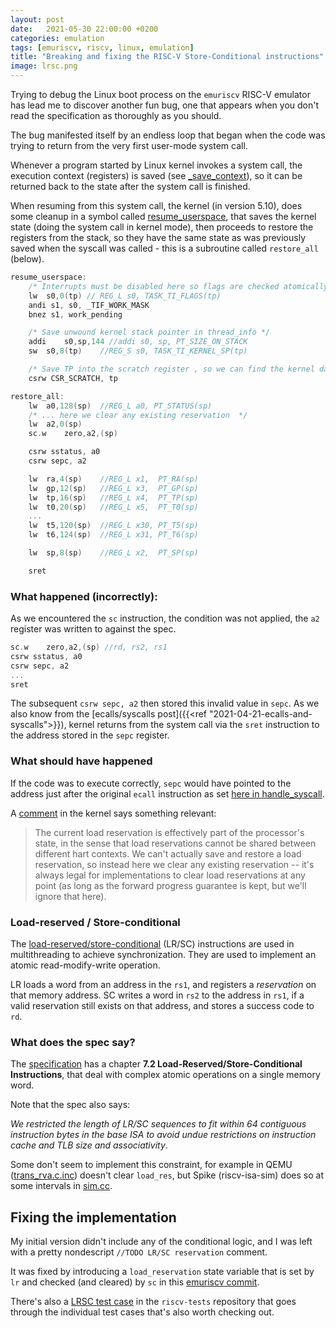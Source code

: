 ```yaml
---
layout: post
date:   2021-05-30 22:00:00 +0200
categories: emulation
tags: [emuriscv, riscv, linux, emulation]
title: "Breaking and fixing the RISC-V Store-Conditional instructions"
image: lrsc.png
---
```


Trying to debug the Linux boot process on the `emuriscv` RISC-V emulator has lead me to discover another fun bug, one that appears when you don't read the specification as thoroughly as you should.

The bug manifested itself by an endless loop that began when the code was trying to return from the very first user-mode system call.

Whenever a program started by Linux kernel invokes a system call, the execution context (registers) is saved (see [_save_context](https://github.com/torvalds/linux/blob/v5.10/arch/riscv/kernel/entry.S#L32)), so it can be returned back to the state after the system call is finished. 

When resuming from this system call, the kernel (in version 5.10), does some cleanup in a symbol called [resume_userspace](https://github.com/torvalds/linux/blob/v5.10/arch/riscv/kernel/entry.S), that saves the kernel state (doing the system call in kernel mode), then proceeds to restore the registers from the stack, so they have the same state as was previously saved when the syscall was called - this is a subroutine called `restore_all` (below).

```c
resume_userspace:
	/* Interrupts must be disabled here so flags are checked atomically */
	lw	s0,0(tp) // REG_L s0, TASK_TI_FLAGS(tp) 
	andi s1, s0, _TIF_WORK_MASK
	bnez s1, work_pending

	/* Save unwound kernel stack pointer in thread_info */
	addi	s0,sp,144 //addi s0, sp, PT_SIZE_ON_STACK
	sw	s0,8(tp)	//REG_S s0, TASK_TI_KERNEL_SP(tp)

	/* Save TP into the scratch register , so we can find the kernel data */
	csrw CSR_SCRATCH, tp

restore_all:
	lw	a0,128(sp)	//REG_L a0, PT_STATUS(sp)
	/* ... here we clear any existing reservation  */
	lw	a2,0(sp)
	sc.w	zero,a2,(sp)

	csrw sstatus, a0
	csrw sepc, a2

	lw	ra,4(sp)	//REG_L x1,  PT_RA(sp)
	lw	gp,12(sp)	//REG_L x3,  PT_GP(sp) 
	lw	tp,16(sp)	//REG_L x4,  PT_TP(sp) 
	lw	t0,20(sp)	//REG_L x5,  PT_T0(sp) 
	...
	lw	t5,120(sp)  //REG_L x30, PT_T5(sp)
	lw	t6,124(sp)  //REG_L x31, PT_T6(sp)

	lw	sp,8(sp)    //REG_L x2,  PT_SP(sp)

	sret
```

### What happened (incorrectly):

As we encountered the `sc` instruction, the condition was not applied, the `a2` register was written to against the spec.

```c
sc.w	zero,a2,(sp) //rd, rs2, rs1
csrw sstatus, a0
csrw sepc, a2
...
sret
```

The subsequent `csrw sepc, a2` then stored this invalid value in `sepc`. As we also know from the [ecalls/syscalls post]({{<ref "2021-04-21-ecalls-and-syscalls">}}), kernel returns from the system call via the `sret` instruction to the address stored in the `sepc` register.

### What should have happened

If the code was to execute correctly, `sepc` would have pointed to the address just after the original `ecall` instruction as set [here in handle_syscall](https://github.com/torvalds/linux/blob/v5.10/arch/riscv/kernel/entry.S#L176).

A [comment](https://github.com/torvalds/linux/blob/v5.10/arch/riscv/kernel/entry.S#L267) in the kernel says something relevant:

>The current load reservation is effectively part of the processor's state, in the sense that load reservations cannot be shared between different hart contexts.  We can't actually save and restore a load reservation, so instead here we clear any existing reservation -- it's always legal for implementations to clear load reservations at any point (as long as the forward progress guarantee is kept, but we'll ignore that here).

### Load-reserved / Store-conditional

The [load-reserved/store-conditional](https://en.wikipedia.org/wiki/Load-link/store-conditional) (LR/SC) instructions are used in multithreading to achieve synchronization. They are used to implement an atomic read-modify-write operation.

LR loads a word from an address in the `rs1`, and registers a _reservation_ on that memory address. SC writes a word in
`rs2` to the address in `rs1`, if a valid reservation still exists on that address, and stores a success code to `rd`.

### What does the spec say?

The [specification](https://riscv.org/wp-content/uploads/2017/05/riscv-spec-v2.2.pdf) has a chapter **7.2 Load-Reserved/Store-Conditional Instructions**, that deal with complex atomic operations on a single memory word. 

Note that the spec also says:

_We restricted the length of LR/SC sequences to fit within
64 contiguous instruction bytes in the base ISA to avoid undue restrictions on instruction cache and TLB size and associativity_.

Some don't seem to implement this constraint, for example in QEMU ([trans_rva.c.inc](https://github.com/qemu/qemu/blob/3e9f48bcdabe57f8f90cf19f01bbbf3c86937267/target/riscv/insn_trans/trans_rva.c.inc)) doesn't clear `load_res`, but Spike (riscv-isa-sim) does so at some intervals in [sim.cc](https://github.com/riscv/riscv-isa-sim/blob/21684fd9b073cf9bd8f8d23cfc5f94ce361f170c/riscv/sim.cc#L200).

## Fixing the implementation

My initial version didn't include any of the conditional logic, and I was left with a pretty nondescript `//TODO LR/SC reservation` comment.

It was fixed by introducing a `load_reservation` state variable that is set by `lr` and checked (and cleared) by `sc` in this [emuriscv commit](https://github.com/jborza/emuriscv/commit/80b8e838c1658b77281defc0bde79247c2f74839). 

There's also a [LRSC test case](https://github.com/riscv/riscv-tests/blob/master/isa/rv64ua/lrsc.S) in the `riscv-tests` repository that goes through the individual test cases that's also worth checking out.

